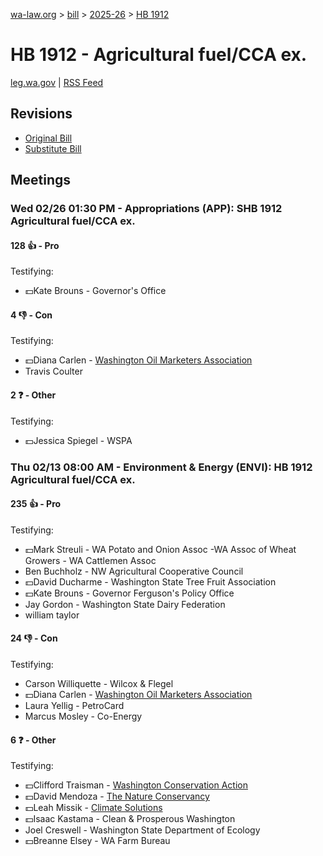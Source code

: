 [wa-law.org](/) > [bill](/bill/) > [2025-26](/bill/2025-26/) > [HB 1912](/bill/2025-26/hb/1912/)

# HB 1912 - Agricultural fuel/CCA ex.
[leg.wa.gov](https://app.leg.wa.gov/billsummary?BillNumber=1912&Year=2025&Initiative=false) | [RSS Feed](./rss.xml)

## Revisions
* [Original Bill](1/)
* [Substitute Bill](S/)

## Meetings
### Wed 02/26 01:30 PM - Appropriations (APP): SHB 1912 Agricultural fuel/CCA ex.
#### 128 👍 - Pro
Testifying:
* 💵Kate Brouns - Governor's Office

#### 4 👎 - Con
Testifying:
* 💵Diana Carlen - [Washington Oil Marketers Association](/org/washington_oil_marketers_association/)
* Travis Coulter

#### 2 ❓ - Other
Testifying:
* 💵Jessica Spiegel - WSPA

### Thu 02/13 08:00 AM - Environment & Energy (ENVI): HB 1912 Agricultural fuel/CCA ex.
#### 235 👍 - Pro
Testifying:
* 💵Mark Streuli - WA Potato and Onion Assoc -WA Assoc of Wheat Growers - WA Cattlemen Assoc
* Ben Buchholz - NW Agricultural Cooperative Council
* 💵David Ducharme - Washington State Tree Fruit Association
* 💵Kate Brouns - Governor Ferguson's Policy Office
* Jay Gordon - Washington State Dairy Federation
* william taylor

#### 24 👎 - Con
Testifying:
* Carson Williquette - Wilcox & Flegel
* 💵Diana Carlen - [Washington Oil Marketers Association](/org/washington_oil_marketers_association/)
* Laura Yellig - PetroCard
* Marcus Mosley - Co-Energy

#### 6 ❓ - Other
Testifying:
* 💵Clifford Traisman - [Washington Conservation Action](/org/washington_conservation_action/)
* 💵David Mendoza - [The Nature Conservancy](/org/the_nature_conservancy/)
* 💵Leah Missik - [Climate Solutions](/org/climate_solutions/)
* 💵Isaac Kastama - Clean & Prosperous Washington
* Joel Creswell - Washington State Department of Ecology
* 💵Breanne Elsey - WA Farm Bureau
